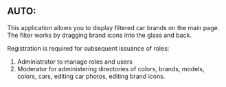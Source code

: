 ## AUTO:  
    
This application allows you to display filtered car brands on the main page.
The filter works by dragging brand icons into the glass and back.

Registration is required for subsequent issuance of roles:
1. Administrator to manage roles and users
2. Moderator for administering directories of colors, brands, models, colors, cars, editing car photos, editing brand icons.


